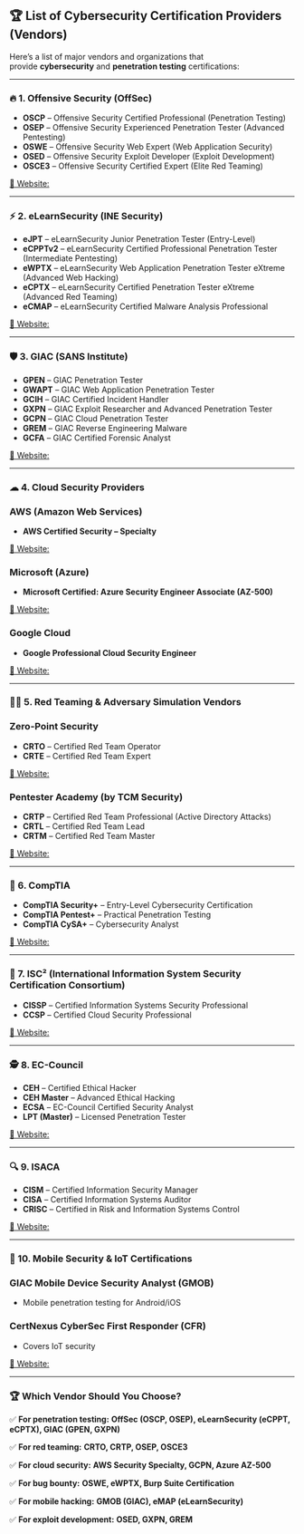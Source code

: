 ## **🏆 List of Cybersecurity Certification Providers (Vendors)**

Here’s a list of major vendors and organizations that provide **cybersecurity** and **penetration testing** certifications:

---

### **🔥 1. Offensive Security (OffSec)**

- **OSCP** – Offensive Security Certified Professional (Penetration Testing)
- **OSEP** – Offensive Security Experienced Penetration Tester (Advanced Pentesting)
- **OSWE** – Offensive Security Web Expert (Web Application Security)
- **OSED** – Offensive Security Exploit Developer (Exploit Development)
- **OSCE3** – Offensive Security Certified Expert (Elite Red Teaming)

[🔗 Website:](https://www.offensive-security.com/)

---

### **⚡ 2. eLearnSecurity (INE Security)**

- **eJPT** – eLearnSecurity Junior Penetration Tester (Entry-Level)
- **eCPPTv2** – eLearnSecurity Certified Professional Penetration Tester (Intermediate Pentesting)
- **eWPTX** – eLearnSecurity Web Application Penetration Tester eXtreme (Advanced Web Hacking)
- **eCPTX** – eLearnSecurity Certified Penetration Tester eXtreme (Advanced Red Teaming)
- **eCMAP** – eLearnSecurity Certified Malware Analysis Professional

[🔗 Website:](https://elearnsecurity.com/)

---

### **🛡 3. GIAC (SANS Institute)**

- **GPEN** – GIAC Penetration Tester
- **GWAPT** – GIAC Web Application Penetration Tester
- **GCIH** – GIAC Certified Incident Handler
- **GXPN** – GIAC Exploit Researcher and Advanced Penetration Tester
- **GCPN** – GIAC Cloud Penetration Tester
- **GREM** – GIAC Reverse Engineering Malware
- **GCFA** – GIAC Certified Forensic Analyst

[🔗 Website:](https://www.giac.org/)

---

### **☁ 4. Cloud Security Providers**

### **AWS (Amazon Web Services)**

- **AWS Certified Security – Specialty**

[🔗 Website:](https://aws.amazon.com/certification/)

### **Microsoft (Azure)**

- **Microsoft Certified: Azure Security Engineer Associate (AZ-500)**

[🔗 Website:](https://learn.microsoft.com/en-us/certifications/)

### **Google Cloud**

- **Google Professional Cloud Security Engineer**

[🔗 Website:](https://cloud.google.com/certification/)

---

### **🏴‍☠️ 5. Red Teaming & Adversary Simulation Vendors**

### **Zero-Point Security**

- **CRTO** – Certified Red Team Operator
- **CRTE** – Certified Red Team Expert

[🔗 Website:](https://training.zeropointsecurity.co.uk/)

### **Pentester Academy (by TCM Security)**

- **CRTP** – Certified Red Team Professional (Active Directory Attacks)
- **CRTL** – Certified Red Team Lead
- **CRTM** – Certified Red Team Master

[🔗 Website:](https://www.pentesteracademy.com/)

---

### **🎯 6. CompTIA**

- **CompTIA Security+** – Entry-Level Cybersecurity Certification
- **CompTIA Pentest+** – Practical Penetration Testing
- **CompTIA CySA+** – Cybersecurity Analyst

[🔗 Website:](https://www.comptia.org/certifications)

---

### **🚀 7. ISC² (International Information System Security Certification Consortium)**

- **CISSP** – Certified Information Systems Security Professional
- **CCSP** – Certified Cloud Security Professional

[🔗 Website:](https://www.isc2.org/)

---

### **🕵️ 8. EC-Council**

- **CEH** – Certified Ethical Hacker
- **CEH Master** – Advanced Ethical Hacking
- **ECSA** – EC-Council Certified Security Analyst
- **LPT (Master)** – Licensed Penetration Tester

[🔗 Website:](https://www.eccouncil.org/)

---

### **🔍 9. ISACA**

- **CISM** – Certified Information Security Manager
- **CISA** – Certified Information Systems Auditor
- **CRISC** – Certified in Risk and Information Systems Control

[🔗 Website:](https://www.isaca.org/)

---

### **📱 10. Mobile Security & IoT Certifications**

### **GIAC Mobile Device Security Analyst (GMOB)**

- Mobile penetration testing for Android/iOS

### **CertNexus CyberSec First Responder (CFR)**

- Covers IoT security

[🔗 Website:](https://www.giac.org/)

---

### **🏆 Which Vendor Should You Choose?**

✅ **For penetration testing:** **OffSec (OSCP, OSEP), eLearnSecurity (eCPPT, eCPTX), GIAC (GPEN, GXPN)**

✅ **For red teaming:** **CRTO, CRTP, OSEP, OSCE3**

✅ **For cloud security:** **AWS Security Specialty, GCPN, Azure AZ-500**

✅ **For bug bounty:** **OSWE, eWPTX, Burp Suite Certification**

✅ **For mobile hacking:** **GMOB (GIAC), eMAP (eLearnSecurity)**

✅ **For exploit development:** **OSED, GXPN, GREM**
